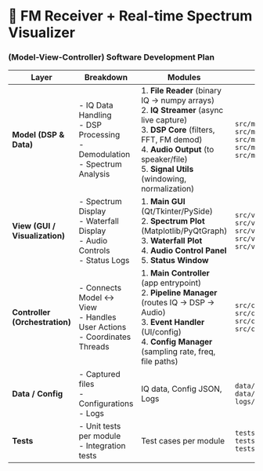 # 📌 FM Receiver + Real-time Spectrum Visualizer  
### (Model-View-Controller) Software Development Plan

| Layer                       | Breakdown                                                                                   | Modules                                                                                                                                                                   | Files                                                                                                                                                          | Notes                                                                                   |
|------------------------------|---------------------------------------------------------------------------------------------|--------------------------------------------------------------------------------------------------------------------------------------------------------------------------|----------------------------------------------------------------------------------------------------------------------------------------------------------------|-----------------------------------------------------------------------------------------|
| **Model (DSP & Data)**       | - IQ Data Handling <br> - DSP Processing <br> - Demodulation <br> - Spectrum Analysis        | 1. **File Reader** (binary IQ → numpy arrays)<br>2. **IQ Streamer** (async live capture)<br>3. **DSP Core** (filters, FFT, FM demod)<br>4. **Audio Output** (to speaker/file)<br>5. **Signal Utils** (windowing, normalization) | `src/model/file_reader.py` <br>`src/model/iq_streamer.py`<br>`src/model/dsp_core.py`<br>`src/model/audio_output.py`<br>`src/model/utils.py` | Provides **raw and processed data** to Controller. Independent of UI. |
| **View (GUI / Visualization)** | - Spectrum Display <br> - Waterfall Display <br> - Audio Controls <br> - Status Logs        | 1. **Main GUI** (Qt/Tkinter/PySide)<br>2. **Spectrum Plot** (Matplotlib/PyQtGraph)<br>3. **Waterfall Plot**<br>4. **Audio Control Panel**<br>5. **Status Window**          | `src/view/main_window.py` <br>`src/view/spectrum_plot.py`<br>`src/view/waterfall_plot.py`<br>`src/view/audio_panel.py`<br>`src/view/status_window.py`         | Renders everything visually. Gets processed data from Controller.     |
| **Controller (Orchestration)** | - Connects Model ↔ View <br> - Handles User Actions <br> - Coordinates Threads             | 1. **Main Controller** (app entrypoint)<br>2. **Pipeline Manager** (routes IQ → DSP → Audio)<br>3. **Event Handler** (UI/config)<br>4. **Config Manager** (sampling rate, freq, file paths) | `src/controller/main_controller.py`<br>`src/controller/pipeline_manager.py`<br>`src/controller/event_handler.py`<br>`src/controller/config_manager.py`        | Bridges **user intent** to DSP actions.                               |
| **Data / Config**            | - Captured files <br> - Configurations <br> - Logs                                          | IQ data, Config JSON, Logs                                                                                                                                               | `data/raw/*.bin` <br>`data/config/*.json`<br>`logs/*.log`                                                                                                    | Inputs & outputs for reproducibility.                                 |
| **Tests**                    | - Unit tests per module <br> - Integration tests                                            | Test cases per module                                                                                                                                                    | `tests/test_dsp_core.py` <br>`tests/test_file_reader.py`<br>`tests/test_pipeline.py`                                                                          | Ensures modules work standalone & in pipeline.                         |
